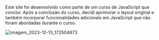 Este site foi desenvolvido como parte de um curso de JavaScript que concluí. Após a conclusão do curso, decidi aprimorar o layout original e 
também incorporar funcionalidades adicionais em JavaScript que não foram abordadas durante o curso.

![imagem_2023-12-13_172504873](https://github.com/Daniela-Alves2004/Jogo-De-Adivinhacao/assets/102709843/5ab74bd9-9c87-4e34-ae0f-4dc4c648ea97)
